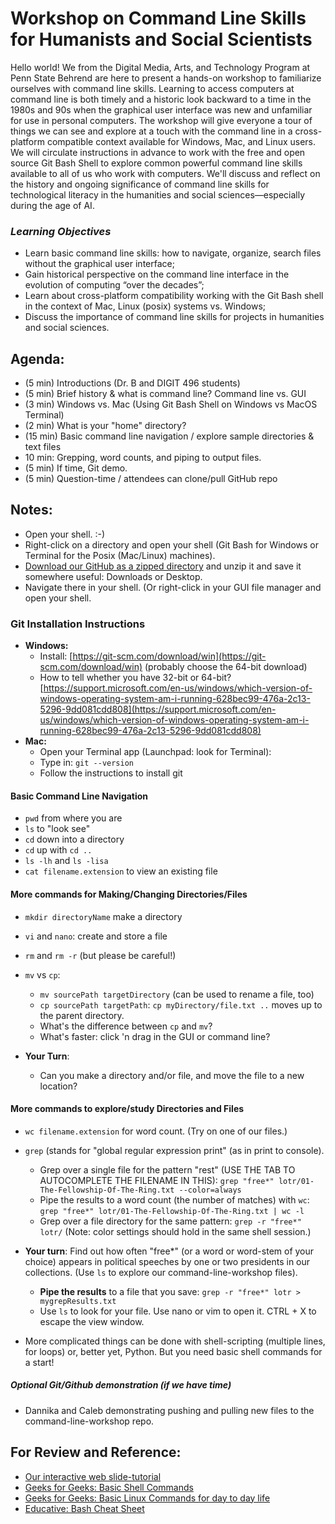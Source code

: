 # Workshop on Command Line Skills for Humanists and Social Scientists

Hello world! We from the Digital Media, Arts, and Technology Program at Penn State Behrend are here to present a hands-on workshop to familiarize ourselves with command line skills. Learning to access computers at command line is both timely and a historic look backward to a time in the 1980s and 90s when the graphical user interface was new and unfamiliar for use in personal computers. The workshop will give everyone a tour of things we can see and explore at a touch with the command line in a cross-platform compatible context available for Windows, Mac, and Linux users. We will circulate instructions in advance to work with the free and open source Git Bash Shell to explore common powerful command line skills available to all of us who work with computers. We'll discuss and reflect on the history and ongoing significance of command line skills for technological literacy in the humanities and social sciences—especially during the age of AI.

### *Learning Objectives*
* Learn basic command line skills: how to navigate, organize, search files
without the graphical user interface;
* Gain historical perspective on the command line interface in the evolution of
computing “over the decades”; 
* Learn about cross-platform compatibility working with the Git Bash shell in
the context of Mac, Linux (posix) systems vs. Windows;
* Discuss the importance of command line skills for projects in humanities and
social sciences.

## Agenda: 

* (5 min) Introductions (Dr. B and DIGIT 496 students)
* (5 min) Brief history & what is command line? Command line vs. GUI
* (3 min) Windows vs. Mac (Using Git Bash Shell on Windows vs MacOS Terminal)
* (2 min) What is your "home" directory?
* (15 min) Basic command line navigation / explore sample directories & text files
* 10 min: Grepping, word counts, and piping to output files.
* (5 min) If time, Git demo.
* (5 min) Question-time / attendees can clone/pull GitHub repo

## Notes:
* Open your shell. :-) 
* Right-click on a directory and open your shell (Git Bash for Windows or Terminal for the Posix (Mac/Linux) machines).
* [Download our GitHub as a zipped directory](https://github.com/newtfire/command-line-workshop/archive/refs/tags/1.0.zip) and unzip it and save it somewhere useful: Downloads or Desktop. 
*  Navigate there in your shell. (Or right-click in your GUI file manager and open your shell.

### Git Installation Instructions
  * **Windows:**
    * Install: [https://git-scm.com/download/win](https://git-scm.com/download/win) (probably choose the 64-bit download)
    * How to tell whether you have 32-bit or 64-bit? [https://support.microsoft.com/en-us/windows/which-version-of-windows-operating-system-am-i-running-628bec99-476a-2c13-5296-9dd081cdd808](https://support.microsoft.com/en-us/windows/which-version-of-windows-operating-system-am-i-running-628bec99-476a-2c13-5296-9dd081cdd808)
  * **Mac:**
    * Open your Terminal app (Launchpad: look for Terminal):
    * Type in: `git --version`
    * Follow the instructions to install git

#### Basic Command Line Navigation
* `pwd` from where you are
* `ls` to "look see"
* `cd` down into a directory
* `cd` up with `cd ..`
* `ls -lh` and `ls -lisa` 
* `cat filename.extension` to view an existing file

#### More commands for Making/Changing Directories/Files
* `mkdir directoryName` make a directory
* `vi` and `nano`: create and store a file
* `rm` and `rm -r` (but please be careful!)
* `mv` vs `cp`:
     * `mv sourcePath targetDirectory` (can be used to rename a file, too)
     *  `cp sourcePath targetPath`: `cp myDirectory/file.txt ..` moves up to the parent directory.
     *  What's the difference between `cp` and `mv`?
     *  What's faster: click 'n drag in the GUI or command line?

* **Your Turn**:
    * Can you make a directory and/or file, and move the file to a new location? 


#### More commands to explore/study Directories and Files
* `wc filename.extension` for word count. (Try on one of our files.)
* `grep` (stands for "global regular expression print" (as in print to console). 
    * Grep over a single file for the pattern "rest" (USE THE TAB TO AUTOCOMPLETE THE FILENAME IN THIS): `grep "free*" lotr/01-The-Fellowship-Of-The-Ring.txt --color=always`
    * Pipe the results to a word count (the number of matches) with `wc`: `grep "free*" lotr/01-The-Fellowship-Of-The-Ring.txt | wc -l`
    * Grep over a file directory for the same pattern: `grep -r "free*" lotr/` (Note: color settings should hold in the same shell session.)
* **Your turn**: Find out how often "free*" (or a word or word-stem of your choice) appears in political speeches by one or two presidents in our collections. (Use `ls` to explore our command-line-workshop files).
    * **Pipe the results** to a file that you save: `grep -r "free*" lotr > mygrepResults.txt`
    * Use `ls` to look for your file. Use nano or vim to open it. CTRL + X to escape the view window.

* More complicated things can be done with shell-scripting (multiple lines, for loops) or, better yet, Python. But you need basic shell commands for a start!

##### Optional Git/Github demonstration (if we have time)
* Dannika and Caleb demonstrating pushing and pulling new files to the command-line-workshop repo.
  
## For Review and Reference:
* [Our interactive web slide-tutorial](https://slides.com/elisabeshero-bondar/shell-git-nav/)
* [Geeks for Geeks: Basic Shell Commands](https://www.geeksforgeeks.org/basic-shell-commands-in-linux/)
* [Geeks for Geeks: Basic Linux Commands for day to day life](https://www.geeksforgeeks.org/basic-linux-commands-day-day-life/)
* [Educative: Bash Cheat Sheet](https://www.educative.io/blog/bash-shell-command-cheat-sheet)

  


  

